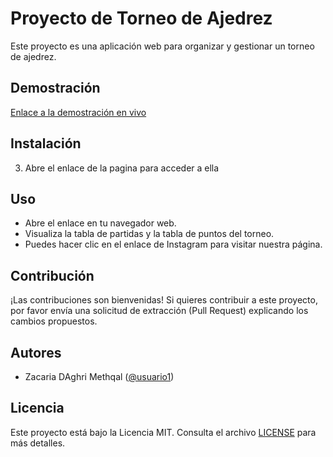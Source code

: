 # Proyecto de Torneo de Ajedrez

Este proyecto es una aplicación web para organizar y gestionar un torneo de ajedrez.

## Demostración

[Enlace a la demostración en vivo](https://example.com)

## Instalación
3. Abre el enlace de la pagina para acceder a ella

## Uso

- Abre el enlace en tu navegador web.
- Visualiza la tabla de partidas y la tabla de puntos del torneo.
- Puedes hacer clic en el enlace de Instagram para visitar nuestra página.

## Contribución

¡Las contribuciones son bienvenidas! Si quieres contribuir a este proyecto, por favor envía una solicitud de extracción (Pull Request) explicando los cambios propuestos.

## Autores

- Zacaria DAghri Methqal ([@usuario1](https://github.com/usuario1))

## Licencia

Este proyecto está bajo la Licencia MIT. Consulta el archivo [LICENSE](LICENSE) para más detalles.

